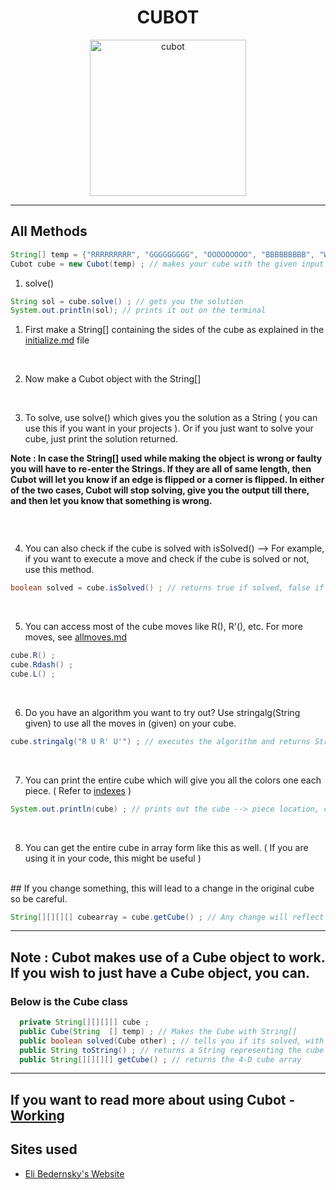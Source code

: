 
<h1 align="center">CUBOT</h1>

<p align="center">
  <img width="250" src="https://cdn.discordapp.com/attachments/812010624301269012/846043080104607744/output-onlinepngtools.png" alt="cubot">
</p>


<hr> 

## All Methods 


```java
String[] temp = {"RRRRRRRRR", "GGGGGGGGG", "OOOOOOOOO", "BBBBBBBBB", "WWWWWWWWW", "YYYYYYYYY"}; // This represents a solved cube
Cubot cube = new Cubot(temp) ; // makes your cube with the given input 
```

1. solve() 

```java
String sol = cube.solve() ; // gets you the solution 
System.out.println(sol); // prints it out on the terminal 
```

1. First make a String[] containing the sides of the cube as explained in the [initialize.md](https://github.com/AkshathRaghav/cubot/blob/main/initialization.md) file


<br> 

2. Now make a Cubot object with the String[] 

<br> 

3. To solve, use solve() which gives you the solution as a String ( you can use this if you want in your projects ). Or if you just want to solve your cube, just print the solution returned. <br> 

**Note : In case the String[] used while making the object is wrong or faulty you will have to re-enter the Strings. If they are all of same length, then Cubot will let you know if an edge is flipped or a corner is flipped. In either of the two cases, Cubot will stop solving, give you the output till there, and then let you know that something is wrong.** 


```java

```
<br> 

4. You can also check if the cube is solved with isSolved() --> For example, if you want to execute a move and check if the cube is solved or not, use this method. 

```java
boolean solved = cube.isSolved() ; // returns true if solved, false if not
```
<br> 

5. You can access most of the cube moves like R(), R'(), etc. For more moves, see [allmoves.md](https://github.com/AkshathRaghav/cubot/blob/main/initialization.md) 

```java
cube.R() ; 
cube.Rdash() ; 
cube.L() ; 
```
<br> 

6. Do you have an algorithm you want to try out? Use stringalg(String given) to use all the moves in (given) on your cube. 

```java
cube.stringalg("R U R' U'") ; // executes the algorithm and returns String ( if you want ) 
```
<br> 

7. You can print the entire cube which will give you all the colors one each piece. ( Refer to [indexes](https://eli.thegreenplace.net/images/2015/row-major-3D.png) ) 

```java
System.out.println(cube) ; // prints out the cube --> piece location, colors and centers 
```
<br> 

8. You can get the entire cube in array form like this as well. ( If you are using it in your code, this might be useful ) 
<br>
## If you change something, this will lead to a change in the original cube so be careful.

```java
String[][][][] cubearray = cube.getCube() ; // Any change will reflect on the cube
```
<hr> 


## Note :  Cubot makes use of a Cube object to work. If you wish to just have a Cube object, you can. 
### Below is the Cube class 

```java 
  private String[][][][] cube ; 
  public Cube(String  [] temp) ; // Makes the Cube with String[]    
  public boolean solved(Cube other) ; // tells you if its solved, with respect to another cube ( play around with it ;) )
  public String toString() ; // returns a String representing the cube
  public String[][][][] getCube() ; // returns the 4-D cube array
```

<hr> 

## If you want to read more about using Cubot - [Working](https://eli.thegreenplace.net/2015/memory-layout-of-multi-dimensional-arrays)

## Sites used 
* [Eli Bedernsky's Website](https://eli.thegreenplace.net/2015/memory-layout-of-multi-dimensional-arrays)
